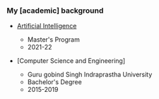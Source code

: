 ### My \[academic\] background

- [Artificial Intelligence](/swe)

  - Master's Program
  - 2021-22

- [Computer Science and Engineering]

  - Guru gobind Singh Indraprastha University
  - Bachelor's Degree
  - 2015-2019

